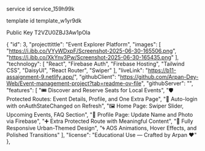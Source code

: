 

service id
service_159h99k

template id 
template_w1yr9dk



Public Key
T2VZU0ZBJ3Aw1pOla





{
    "id": 3,
    "projecttittle": "Event Explorer Platform",
    "images": [
        "https://i.ibb.co/VYyWDxpF/Screenshot-2025-06-30-165506.png",
        "https://i.ibb.co/XkYnv3Pw/Screenshot-2025-06-30-165435.png"
    ],
    "technology": [
        "React",
        "Firebase Auth",
        "Firebase Hosting",
        "Tailwind CSS",
        "DaisyUI",
        "React Router",
        "Swiper"
    ],
    "liveLink": "https://b11-assaignment-9.netlify.app/",
    "githubClient": "https://github.com/Arpan-Dey-Web/Event-management-project?tab=readme-ov-file",
    "githubServer": "",
    "features": [
        "🎟️ Discover and Reserve Seats for Local Events",
        "🛡️ Protected Routes: Event Details, Profile, and One Extra Page",
        "🔁 Auto-login with onAuthStateChanged on Refresh",
        "🖼️ Home Page: Swiper Slider, Upcoming Events, FAQ Section",
        "👤 Profile Page: Update Name and Photo via Firebase",
        "➕ Extra Protected Route with Meaningful Content",
        "🎨 Fully Responsive Urban-Themed Design",
        "🌀 AOS Animations, Hover Effects, and Polished Transitions"
    ],
    "license": "Educational Use — Crafted by Arpan ❤️"
},